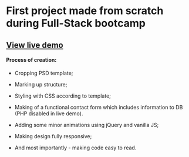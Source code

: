 # First project made from scratch during Full-Stack bootcamp
## [View live demo](https://hedragris.github.io/VCS-projektas/)
#### Process of creation:
- Cropping PSD template;
- Marking up structure;
- Styling with CSS according to template;
- Making of a functional contact form which includes information to DB (PHP disabled in live demo).
- Adding some minor animations using jQuery and vanilla JS;
- Making design fully responsive;

- And most importantly - making code easy to read.



